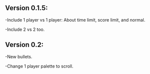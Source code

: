 Version 0.1.5:
-

-Include 1 player vs 1 player:
About time limit, score limit, and normal.

-Include 2 vs 2 too.

Version 0.2:
-

-New bullets.

-Change 1 player palette to scroll.

